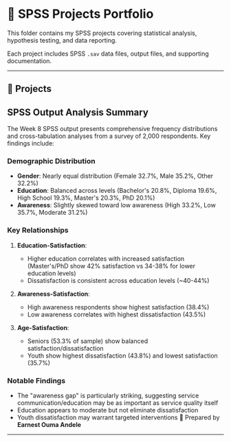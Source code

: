 # 📂 SPSS Projects Portfolio

This folder contains my SPSS projects covering statistical analysis, hypothesis testing, and data reporting.  

Each project includes SPSS `.sav` data files, output files, and supporting documentation.

---

## 📜 Projects

## SPSS Output Analysis Summary

The Week 8 SPSS output presents comprehensive frequency distributions and cross-tabulation analyses from a survey of 2,000 respondents. Key findings include:

### Demographic Distribution
- **Gender**: Nearly equal distribution (Female 32.7%, Male 35.2%, Other 32.2%)
- **Education**: Balanced across levels (Bachelor's 20.8%, Diploma 19.6%, High School 19.3%, Master's 20.3%, PhD 20.1%)
- **Awareness**: Slightly skewed toward low awareness (High 33.2%, Low 35.7%, Moderate 31.2%)

### Key Relationships
1. **Education-Satisfaction**:
   - Higher education correlates with increased satisfaction (Master's/PhD show 42% satisfaction vs 34-38% for lower education levels)
   - Dissatisfaction is consistent across education levels (~40-44%)

2. **Awareness-Satisfaction**:
   - High awareness respondents show highest satisfaction (38.4%)
   - Low awareness correlates with highest dissatisfaction (43.5%)

3. **Age-Satisfaction**:
   - Seniors (53.3% of sample) show balanced satisfaction/dissatisfaction
   - Youth show highest dissatisfaction (43.8%) and lowest satisfaction (35.7%)

### Notable Findings
- The "awareness gap" is particularly striking, suggesting service communication/education may be as important as service quality itself
- Education appears to moderate but not eliminate dissatisfaction
- Youth dissatisfaction may warrant targeted interventions
    📜 Prepared by **Earnest Ouma Andele**
---

